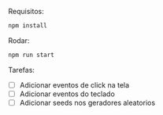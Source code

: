 Requisitos:
```sh
npm install
```

Rodar:
```sh
npm run start
```

Tarefas:
- [ ] Adicionar eventos de click na tela
- [ ] Adicionar eventos do teclado
- [ ] Adicionar seeds nos geradores aleatorios
